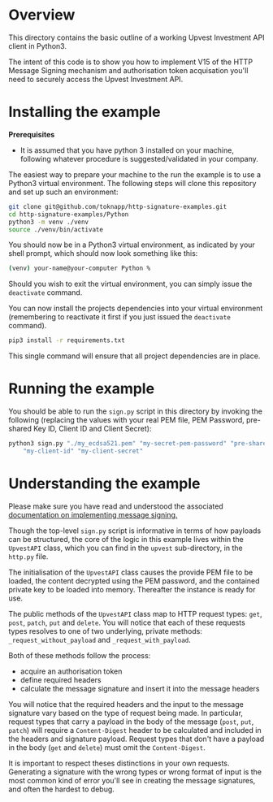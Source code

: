 # Overview

This directory contains the basic outline of a working Upvest
Investment API client in Python3.

The intent of this code is to show you how to implement V15 of the
HTTP Message Signing mechanism and authorisation token acquisation
you'll need to securely access the Upvest Investment API.

# Installing the example

**Prerequisites**
- It is assumed that you have python 3 installed on your machine,
  following whatever procedure is suggested/validated in your company.

The easiest way to prepare your machine to the run the example is to
use a Python3 virtual environment. The following steps will clone this
repository and set up such an environment:

```sh
git clone git@github.com/toknapp/http-signature-examples.git 
cd http-signature-examples/Python
python3 -m venv ./venv
source ./venv/bin/activate
```

You should now be in a Python3 virtual environment, as indicated by
your shell prompt, which should now look something like this:

```sh
(venv) your-name@your-computer Python % 
```

Should you wish to exit the virtual environment, you can simply issue
the `deactivate` command.


You can now install the projects dependencies into your virtual
environment (remembering to reactivate it first if you just issued the
`deactivate` command).

```sh
pip3 install -r requirements.txt
```

This single command will ensure that all project dependencies are in place.

# Running the example
You should be able to run the `sign.py` script in this directory by
invoking the following (replacing the values with your real PEM file,
PEM Password, pre-shared Key ID, Client ID and Client Secret):

```sh
python3 sign.py "./my_ecdsa521.pem" "my-secret-pem-password" "pre-shared-key-id" \
	"my-client-id" "my-client-secret"
```

# Understanding the example

Please make sure you have read and understood the associated
[documentation on implementing message
signing.](https://docs.upvest.co/tutorials/implementing_http_signatures)

Though the top-level `sign.py` script is informative in terms of how
payloads can be structured, the core of the logic in this example
lives within the `UpvestAPI` class, which you can find in the `upvest`
sub-directory, in the `http.py` file.

The initialisation of the `UpvestAPI` class causes the provide PEM
file to be loaded, the content decrypted using the PEM password, and
the contained private key to be loaded into memory.  Thereafter the
instance is ready for use.

The public methods of the `UpvestAPI` class map to HTTP request types:
`get`, `post`, `patch`, `put` and `delete`. You will notice that each
of these requests types resolves to one of two underlying, private
methods: `_request_without_payload` and `_request_with_payload`.

Both of these methods follow the process:
- acquire an authorisation token
- define required headers
- calculate the message signature and insert it into the message headers

You will notice that the required headers and the input to the message
signature vary based on the type of request being made.  In
particular, request types that carry a payload in the body of the
message (`post`, `put`, `patch`) will require a `Content-Digest`
header to be calculated and included in the headers and signature
payload.  Request types that don't have a payload in the body (`get`
and `delete`) must omit the `Content-Digest`.

It is important to respect theses distinctions in your own requests.
Generating a signature with the wrong types or wrong format of input
is the most common kind of error you'll see in creating the message
signatures, and often the hardest to debug.
